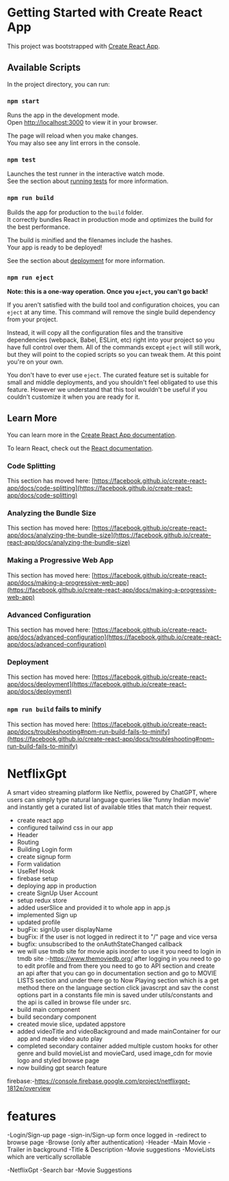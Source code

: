 # Getting Started with Create React App

This project was bootstrapped with [Create React App](https://github.com/facebook/create-react-app).

## Available Scripts

In the project directory, you can run:

### `npm start`

Runs the app in the development mode.\
Open [http://localhost:3000](http://localhost:3000) to view it in your browser.

The page will reload when you make changes.\
You may also see any lint errors in the console.

### `npm test`

Launches the test runner in the interactive watch mode.\
See the section about [running tests](https://facebook.github.io/create-react-app/docs/running-tests) for more information.

### `npm run build`

Builds the app for production to the `build` folder.\
It correctly bundles React in production mode and optimizes the build for the best performance.

The build is minified and the filenames include the hashes.\
Your app is ready to be deployed!

See the section about [deployment](https://facebook.github.io/create-react-app/docs/deployment) for more information.

### `npm run eject`

**Note: this is a one-way operation. Once you `eject`, you can't go back!**

If you aren't satisfied with the build tool and configuration choices, you can `eject` at any time. This command will remove the single build dependency from your project.

Instead, it will copy all the configuration files and the transitive dependencies (webpack, Babel, ESLint, etc) right into your project so you have full control over them. All of the commands except `eject` will still work, but they will point to the copied scripts so you can tweak them. At this point you're on your own.

You don't have to ever use `eject`. The curated feature set is suitable for small and middle deployments, and you shouldn't feel obligated to use this feature. However we understand that this tool wouldn't be useful if you couldn't customize it when you are ready for it.

## Learn More

You can learn more in the [Create React App documentation](https://facebook.github.io/create-react-app/docs/getting-started).

To learn React, check out the [React documentation](https://reactjs.org/).

### Code Splitting

This section has moved here: [https://facebook.github.io/create-react-app/docs/code-splitting](https://facebook.github.io/create-react-app/docs/code-splitting)

### Analyzing the Bundle Size

This section has moved here: [https://facebook.github.io/create-react-app/docs/analyzing-the-bundle-size](https://facebook.github.io/create-react-app/docs/analyzing-the-bundle-size)

### Making a Progressive Web App

This section has moved here: [https://facebook.github.io/create-react-app/docs/making-a-progressive-web-app](https://facebook.github.io/create-react-app/docs/making-a-progressive-web-app)

### Advanced Configuration

This section has moved here: [https://facebook.github.io/create-react-app/docs/advanced-configuration](https://facebook.github.io/create-react-app/docs/advanced-configuration)

### Deployment

This section has moved here: [https://facebook.github.io/create-react-app/docs/deployment](https://facebook.github.io/create-react-app/docs/deployment)

### `npm run build` fails to minify

This section has moved here: [https://facebook.github.io/create-react-app/docs/troubleshooting#npm-run-build-fails-to-minify](https://facebook.github.io/create-react-app/docs/troubleshooting#npm-run-build-fails-to-minify)


# NetflixGpt
A smart video streaming platform like Netflix, powered by ChatGPT, where users can simply type natural language queries like 'funny Indian movie' and instantly get a curated list of available titles that match their request.


- create react app
- configured tailwind css in our app
- Header
- Routing
- Building Login form
- create signup form
- Form validation
- UseRef Hook
- firebase setup
- deploying app in production
- create SignUp User Account
- setup redux store
- added userSlice and provided it to whole app in app.js
- implemented Sign up
- updated profile
- bugFix: signUp user displayName
- bugFix: if the user is not logged in redirect it to "/" page and vice versa
- bugfix: unsubscribed to the onAuthStateChanged callback
- we will use tmdb site for movie apis inorder to use it you need to login in tmdb site :-https://www.themoviedb.org/
  after logging in you need to go to edit profile and from there you need to go to API section and create an api after that you can go in documentation section and go to MOVIE LISTS section and under there go to Now Playing section which is a get method there on the language section click javascrpt and sav the const options part in a constants file min is saved under utils/constants and the api is called in browse file under src.
- build main component
- build secondary component
- created movie slice, updated appstore 
- added videoTitle and videoBackground and made mainContainer for our app and made video auto play 
- completed secondary container added multiple custom hooks for other genre and build movieList and movieCard, used image_cdn for movie logo and styled browse page
- now building gpt search feature


firebase:-https://console.firebase.google.com/project/netflixgpt-1812e/overview

# features
-Login/Sign-up page
    -sign-in/Sign-up form once logged in
    -redirect to browse page
-Browse (only after authentication)
    -Header
    -Main Movie
        -Trailer in background
        -Title & Description
        -Movie suggestions
            -MovieLists  which are vertically scrollable

-NetflixGpt
 -Search bar
 -Movie Suggestions